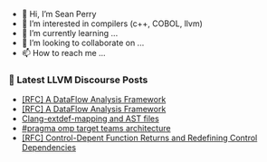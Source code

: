 - 👋 Hi, I’m Sean Perry
- 👀 I’m interested in compilers (c++, COBOL, llvm)
- 🌱 I’m currently learning ...
- 💞️ I’m looking to collaborate on ...
- 📫 How to reach me ...

<!---
s66perry/s66perry is a ✨ special ✨ repository because its `README.md` (this file) appears on your GitHub profile.
You can click the Preview link to take a look at your changes.
--->
### 📕 Latest LLVM Discourse Posts

<!-- DISCOURSE-LLVM:START -->
- [[RFC] A DataFlow Analysis Framework](https://discourse.llvm.org/t/rfc-a-dataflow-analysis-framework/63340?page=2#post_30)
- [[RFC] A DataFlow Analysis Framework](https://discourse.llvm.org/t/rfc-a-dataflow-analysis-framework/63340?page=2#post_29)
- [Clang-extdef-mapping and AST files](https://discourse.llvm.org/t/clang-extdef-mapping-and-ast-files/63367#post_3)
- [#pragma omp target teams architecture](https://discourse.llvm.org/t/pragma-omp-target-teams-architecture/63450#post_2)
- [[RFC] Control-Depent Function Returns and Redefining Control Dependencies](https://discourse.llvm.org/t/rfc-control-depent-function-returns-and-redefining-control-dependencies/63203#post_7)
<!-- DISCOURSE-LLVM:END -->
